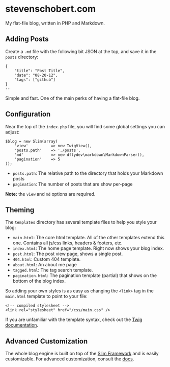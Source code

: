 # stevenschobert.com

My flat-file blog, written in PHP and Markdown.

## Adding Posts

Create a `.md` file with the following bit JSON at the top, and save it in the `posts` directory:

	{
		"title": "Post Title",
		"date": "08-20-12",
		"tags": ["github"]
	}
	--

Simple and fast. One of the main perks of having a flat-file blog.

## Configuration

Near the top of the `index.php` file, you will find some global settings you can adjust:

	$blog = new Slim(array(
		'view'			=> new TwigView(),
		'posts.path'	=> './posts',
		'md'			=> new dflydev\markdown\MarkdownParser(),
		'pagination'	=> 5
	));

- `posts.path`: The relative path to the directory that holds your Markdown posts
- `pagination`: The number of posts that are show per-page

__Note:__ the `view` and `md` options are required.

## Theming

The `templates` directory has several template files to help you style your blog:

- `main.html`: The core html template. All of the other templates extend this one. Contains all js/css links, headers & footers, etc.
- `index.html`: The home page template. Right now shows your blog index.
- `post.html`: The post view page, shows a single post.
- `404.html`: Custom 404 template.
- `about.html`: An about me page
- `tagged.html`: The tag search template.
- `pagination.html`: The pagination template (partial) that shows on the bottom of the blog index.

So adding your own styles is as easy as changing the `<link>` tag in the `main.html` template to point to your file:

	<!-- compiled stylesheet -->
	<link rel="stylesheet" href="/css/main.css" />

If you are unfamiliar with the template syntax, check out the [Twig documentation](http://twig.sensiolabs.org/).

## Advanced Customization

The whole blog engine is built on top of the [Slim Framework](http://www.slimframework.com/) and is easily customizable. For advanced customization, consult the [docs](http://www.slimframework.com/documentation/stable).